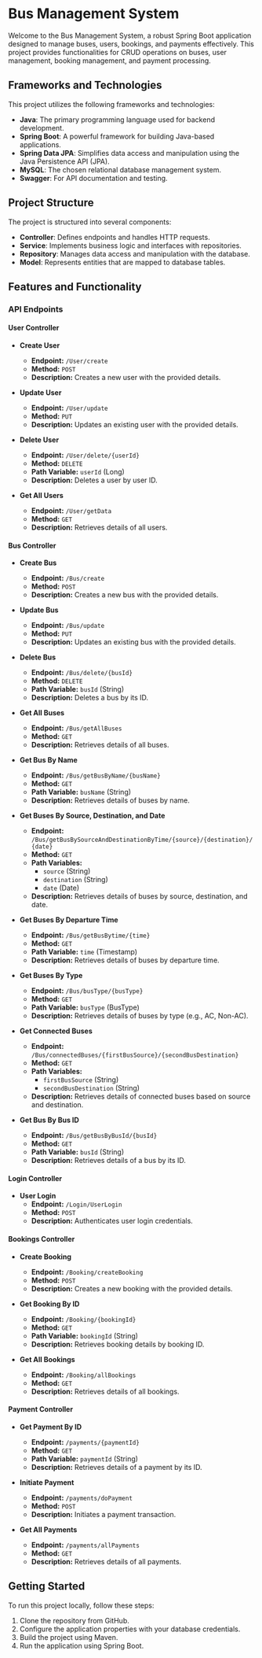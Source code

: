 # Bus Management System

Welcome to the Bus Management System, a robust Spring Boot application designed to manage buses, users, bookings, and payments effectively. This project provides functionalities for CRUD operations on buses, user management, booking management, and payment processing.

## Frameworks and Technologies

This project utilizes the following frameworks and technologies:

- **Java**: The primary programming language used for backend development.
- **Spring Boot**: A powerful framework for building Java-based applications.
- **Spring Data JPA**: Simplifies data access and manipulation using the Java Persistence API (JPA).
- **MySQL**: The chosen relational database management system.
- **Swagger**: For API documentation and testing.

## Project Structure

The project is structured into several components:

- **Controller**: Defines endpoints and handles HTTP requests.
- **Service**: Implements business logic and interfaces with repositories.
- **Repository**: Manages data access and manipulation with the database.
- **Model**: Represents entities that are mapped to database tables.

## Features and Functionality

### API Endpoints

#### User Controller

- **Create User**
  - **Endpoint:** `/User/create`
  - **Method:** `POST`
  - **Description:** Creates a new user with the provided details.

- **Update User**
  - **Endpoint:** `/User/update`
  - **Method:** `PUT`
  - **Description:** Updates an existing user with the provided details.

- **Delete User**
  - **Endpoint:** `/User/delete/{userId}`
  - **Method:** `DELETE`
  - **Path Variable:** `userId` (Long)
  - **Description:** Deletes a user by user ID.

- **Get All Users**
  - **Endpoint:** `/User/getData`
  - **Method:** `GET`
  - **Description:** Retrieves details of all users.

#### Bus Controller

- **Create Bus**
  - **Endpoint:** `/Bus/create`
  - **Method:** `POST`
  - **Description:** Creates a new bus with the provided details.

- **Update Bus**
  - **Endpoint:** `/Bus/update`
  - **Method:** `PUT`
  - **Description:** Updates an existing bus with the provided details.

- **Delete Bus**
  - **Endpoint:** `/Bus/delete/{busId}`
  - **Method:** `DELETE`
  - **Path Variable:** `busId` (String)
  - **Description:** Deletes a bus by its ID.

- **Get All Buses**
  - **Endpoint:** `/Bus/getAllBuses`
  - **Method:** `GET`
  - **Description:** Retrieves details of all buses.

- **Get Bus By Name**
  - **Endpoint:** `/Bus/getBusByName/{busName}`
  - **Method:** `GET`
  - **Path Variable:** `busName` (String)
  - **Description:** Retrieves details of buses by name.

- **Get Buses By Source, Destination, and Date**
  - **Endpoint:** `/Bus/getBusBySourceAndDestinationByTime/{source}/{destination}/{date}`
  - **Method:** `GET`
  - **Path Variables:**
    - `source` (String)
    - `destination` (String)
    - `date` (Date)
  - **Description:** Retrieves details of buses by source, destination, and date.

- **Get Buses By Departure Time**
  - **Endpoint:** `/Bus/getBusBytime/{time}`
  - **Method:** `GET`
  - **Path Variable:** `time` (Timestamp)
  - **Description:** Retrieves details of buses by departure time.

- **Get Buses By Type**
  - **Endpoint:** `/Bus/busType/{busType}`
  - **Method:** `GET`
  - **Path Variable:** `busType` (BusType)
  - **Description:** Retrieves details of buses by type (e.g., AC, Non-AC).

- **Get Connected Buses**
  - **Endpoint:** `/Bus/connectedBuses/{firstBusSource}/{secondBusDestination}`
  - **Method:** `GET`
  - **Path Variables:**
    - `firstBusSource` (String)
    - `secondBusDestination` (String)
  - **Description:** Retrieves details of connected buses based on source and destination.

- **Get Bus By Bus ID**
  - **Endpoint:** `/Bus/getBusByBusId/{busId}`
  - **Method:** `GET`
  - **Path Variable:** `busId` (String)
  - **Description:** Retrieves details of a bus by its ID.

#### Login Controller

- **User Login**
  - **Endpoint:** `/Login/UserLogin`
  - **Method:** `POST`
  - **Description:** Authenticates user login credentials.

#### Bookings Controller

- **Create Booking**
  - **Endpoint:** `/Booking/createBooking`
  - **Method:** `POST`
  - **Description:** Creates a new booking with the provided details.

- **Get Booking By ID**
  - **Endpoint:** `/Booking/{bookingId}`
  - **Method:** `GET`
  - **Path Variable:** `bookingId` (String)
  - **Description:** Retrieves booking details by booking ID.

- **Get All Bookings**
  - **Endpoint:** `/Booking/allBookings`
  - **Method:** `GET`
  - **Description:** Retrieves details of all bookings.

#### Payment Controller

- **Get Payment By ID**
  - **Endpoint:** `/payments/{paymentId}`
  - **Method:** `GET`
  - **Path Variable:** `paymentId` (String)
  - **Description:** Retrieves details of a payment by its ID.

- **Initiate Payment**
  - **Endpoint:** `/payments/doPayment`
  - **Method:** `POST`
  - **Description:** Initiates a payment transaction.

- **Get All Payments**
  - **Endpoint:** `/payments/allPayments`
  - **Method:** `GET`
  - **Description:** Retrieves details of all payments.

## Getting Started

To run this project locally, follow these steps:

1. Clone the repository from GitHub.
2. Configure the application properties with your database credentials.
3. Build the project using Maven.
4. Run the application using Spring Boot.



